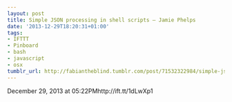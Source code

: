 ```yaml
---
layout: post
title: Simple JSON processing in shell scripts — Jamie Phelps
date: '2013-12-29T18:20:31+01:00'
tags:
- IFTTT
- Pinboard
- bash
- javascript
- osx
tumblr_url: http://fabiantheblind.tumblr.com/post/71532322984/simple-json-processing-in-shell-scripts-jamie-phelps
---
```

December 29, 2013 at 05:22PMhttp://ift.tt/1dLwXp1
